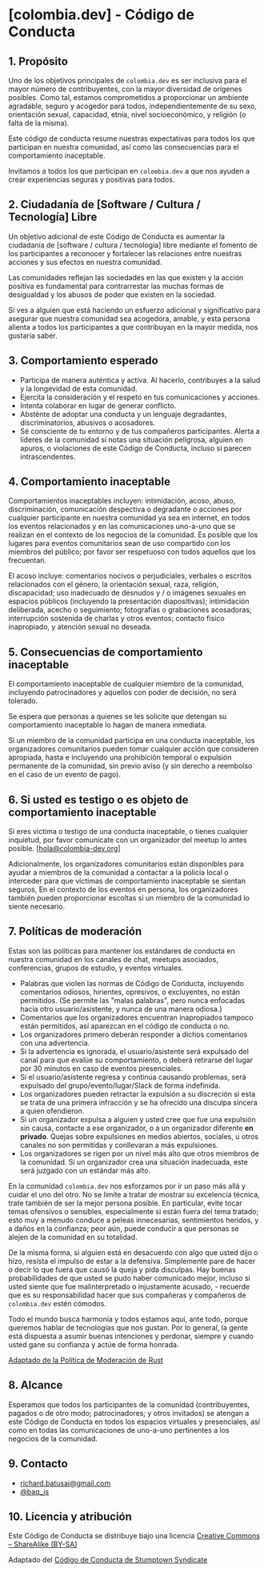 # [colombia.dev] - Código de Conducta

## 1. Propósito

Uno de los objetivos principales de `colombia.dev` es ser inclusiva para el 
mayor número de contribuyentes, con la mayor diversidad de orígenes posibles.
Como tal, estamos comprometidos a proporcionar un ambiente agradable, seguro y
acogedor para todos, independientemente de su sexo, orientación sexual, 
capacidad, etnia, nivel socioeconómico, y religión (o falta de la misma).

Este código de conducta resume nuestras expectativas para todos los que 
participan en nuestra comunidad, así como las consecuencias para el 
comportamiento inaceptable.

Invitamos a todos los que participan en `colombia.dev` a que nos ayuden a crear
experiencias seguras y positivas para todos.

## 2. Ciudadanía de [Software / Cultura / Tecnología] Libre

Un objetivo adicional de este Código de Conducta es aumentar la ciudadanía de 
[software / cultura / tecnología] libre mediante el fomento de los participantes
a reconocer y fortalecer las relaciones entre nuestras acciones y sus efectos en 
nuestra comunidad.

Las comunidades reflejan las sociedades en las que existen y la acción positiva
es fundamental para contrarrestar las muchas formas de desigualdad y los abusos
de poder que existen en la sociedad.

Si ves a alguien que está haciendo un esfuerzo adicional y significativo para
asegurar que nuestra comunidad sea acogedora, amable, y esta persona alienta a
todos los participantes a que contribuyan en la mayor medida, nos gustaría saber.

## 3. Comportamiento esperado

* Participa de manera auténtica y activa. Al hacerlo, contribuyes a la salud y 
la longevidad de esta comunidad.
* Ejercita la consideración y el respeto en tus comunicaciones y acciones.
* Intenta colaborar en lugar de generar conflicto.
* Absténte de adoptar una conducta y un lenguaje degradantes, discriminatorios,
abusivos o acosadores.
* Sé consciente de tu entorno y de tus compañeros participantes. Alerta a 
líderes de la comunidad si notas una situación peligrosa, alguien en apuros, o 
violaciones de este Código de Conducta, incluso si parecen intrascendentes.

## 4. Comportamiento inaceptable

Comportamientos inaceptables incluyen: intimidación, acoso, abuso,
discriminación, comunicación despectiva o degradante o acciones por cualquier 
participante en nuestra comunidad ya sea en internet, en todos los eventos 
relacionados y en las comunicaciones uno-a-uno que se realizan en el contexto de
los negocios de la comunidad. Es posible que los lugares para eventos
comunitarios sean de uso compartido con los miembros del público; por favor ser 
respetuoso con todos aquellos que los frecuentan.

El acoso incluye: comentarios nocivos o perjudiciales, verbales o escritos
relacionados con el género, la orientación sexual, raza, religión, discapacidad; 
uso inadecuado de desnudos y / o imágenes sexuales en espacios públicos 
(incluyendo la presentación diapositivas); intimidación deliberada, acecho o 
seguimiento; fotografías o grabaciones acosadoras; interrupción sostenida de
charlas y otros eventos; contacto físico inapropiado, y atención sexual no 
deseada.

## 5. Consecuencias de comportamiento inaceptable

El comportamiento inaceptable de cualquier miembro de la comunidad, incluyendo
patrocinadores y aquellos con poder de decisión, no será tolerado.

Se espera que personas a quienes se les solicite que detengan su comportamiento
inaceptable lo hagan de manera inmediata.

Si un miembro de la comunidad participa en una conducta inaceptable, los 
organizadores comunitarios pueden tomar cualquier acción que consideren
apropiada, hasta e incluyendo una prohibición temporal o expulsión permanente 
de la comunidad, sin previo aviso (y sin derecho a reembolso en el caso de un 
evento de pago).

## 6. Si usted es testigo o es objeto de comportamiento inaceptable

Si eres víctima o testigo de una conducta inaceptable, o tienes cualquier 
inquietud, por favor comunícate con un organizador del meetup lo antes posible. 
[hola@colombia-dev.org]

Adicionalmente, los organizadores comunitarios están disponibles para ayudar
a miembros de la comunidad a contactar a la policía local o interceder para que
víctimas de comportamiento inaceptable se sientan seguros,
En el contexto de los eventos en persona, los organizadores
también pueden proporcionar escoltas si un miembro de la comunidad lo siente 
necesario.

## 7. Políticas de moderación

Estas son las políticas para mantener los estándares de conducta en nuestra 
comunidad en los canales de chat, meetups asociados, conferencias, 
grupos de estudio, y eventos virtuales.

- Palabras que violen las normas de Código de Conducta, incluyendo comentarios 
odiosos, hirientes, opresivos, o excluyentes, no están permitidos. (Se permite 
las "malas palabras", pero nunca enfocadas hacia otro usuario/asistente, y nunca 
de una manera odiosa.)
- Comentarios que los organizadores encuentran inapropiados tampoco están 
permitidos, así aparezcan en el código de conducta o no.
- Los organizadores primero deberán responder a dichos comentarios con una 
advertencia.
- Si la advertencia es ignorada, el usuario/asistente será expulsado del canal 
para que evalúe su comportamiento, o deberá retirarse del lugar por 30 minutos 
en caso de eventos presenciales.
- Si el usuario/asistente regresa y continúa causando problemas, será expulsado
del grupo/evento/lugar/Slack de forma indefinida.
- Los organizadores pueden retractar la expulsión a su discreción si esta se 
trata de una primera infracción y se ha ofrecido una disculpa sincera a quien 
ofendieron.
- Si un organizador expulsa a alguien y usted cree que fue una expulsión sin 
causa, contacte a ese organizador, o a un organizador diferente **en privado**. 
Quejas sobre expulsiones en medios abiertos, sociales, u otros canales no son 
permitidas y conllevaran a más expulsiones.
- Los organizadores se rigen por un nivel más alto que otros miembros de la 
comunidad. Si un organizador crea una situación inadecuada, este será juzgado 
con un estándar más alto.

En la comunidad `colombia.dev` nos esforzamos por ir un paso más allá y cuidar 
el uno del otro. No se limite a tratar de mostrar su excelencia técnica, trate 
también de ser la mejor persona posible. En particular, evite tocar temas 
ofensivos o sensibles, especialmente si están fuera del tema tratado; esto muy a
menudo conduce a peleas innecesarias, sentimientos heridos, y a daños en la 
confianza; peor aún, puede conducir a que personas se alejen de la comunidad en 
su totalidad.

De la misma forma, si alguien está en desacuerdo con algo que usted dijo o hizo,
resista el impulso de estar a la defensiva. Simplemente pare de hacer o decir lo
que fuera que causó la queja y pida disculpas. Hay buenas probabilidades de que
usted se pudo haber comunicado mejor, incluso si usted siente que fue 
malinterpretado o injustamente acusado, - recuerde que es su responsabilidad 
hacer que sus compañeras y compañeros de `colombia.dev` estén cómodos.

Todo el mundo busca harmonía y todos estamos aquí, ante todo, porque queremos 
hablar de tecnologías que nos gustan. Por lo general, la gente está dispuesta a 
asumir buenas intenciones y perdonar, siempre y cuando usted gane su confianza y
actúe de forma honrada.

[Adaptado de la Política de Moderación de Rust](https://github.com/rust-lang/rust/wiki/Note-development-policy#moderation)

## 8. Alcance

Esperamos que todos los participantes de la comunidad (contribuyentes, pagados o
de otro modo; patrocinadores; y otros invitados) se atengan a este Código de 
Conducta en todos los espacios virtuales y presenciales, así como en todas las 
comunicaciones de uno-a-uno pertinentes a los negocios de la comunidad.

## 9. Contacto

- richard.batusai@gmail.com
- [@baq_js](https://twitter.com/baq_js)

## 10. Licencia y atribución

Este Código de Conducta se distribuye bajo una licencia [Creative Commons – ShareAlike (BY-SA)](http://creativecommons.org/licenses/by-sa/3.0/)

Adaptado del [Código de Conducta de Stumptown Syndicate](https://github.com/stumpsyn/policies/blob/master/citizen_code_of_conduct.md)
